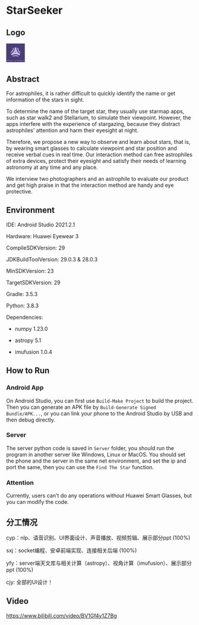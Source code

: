 # StarSeeker

## Logo

<img src="app\src\main\res\mipmap-xxhdpi\logo.png" alt="logo" style="zoom: 5%;" />

## Abstract

For astrophiles, it is rather difficult to quickly identify the name or get information of the stars in sight.

To determine the name of the target star, they usually use starmap apps, such as star walk2 and Stellarium, to simulate their viewpoint. However, the apps interfere with the experience of stargazing, because they distract astrophiles' attention and harm their eyesight at night. 

Therefore, we propose a new way to observe and learn about stars, that is, by wearing smart glasses to calculate viewpoint and star position and receive verbal cues in real time. Our interaction method can free astrophiles of extra devices, protect their eyesight and satisfy their needs of learning astronomy at any time and any place. 

We interview two photographers and an astrophile to evaluate our product and get high praise in that the interaction method are handy and eye protective.

## Environment
IDE: Android Studio 2021.2.1

Hardware: Huawei Eyewear 3

CompileSDKVersion: 29

JDKBuildToolVersion: 29.0.3 & 28.0.3

MinSDKVersion: 23

TargetSDKVersion: 29

Gradle: 3.5.3

Python: 3.8.3

Dependencies: 

- numpy 1.23.0

- astropy 5.1

- imufusion 1.0.4

## How to Run

### Android App

On Android Studio, you can first use `Build-Make Project` to build the project. Then you can generate an APK file by `Build-Generate Signed Bundle/APK...`, or you can link your phone to the Android Studio by USB and then debug directly.

### Server

The server python code is saved in `Server` folder, you should run the program in another server like Windows, Linux or MacOS. You should set the phone and the server in the same net environment, and set the ip and port the same, then you can use the `Find The Star` function.

### Attention

Currently, users can't do any operations without Huawei Smart Glasses, but you can modify the code.

## 分工情况

cyp：nlp、语音识别、UI界面设计、声音播放、视频剪辑、展示部分ppt (100%)

sxj：socket编程、安卓前端实现、连接相关后端 (100%)

yfy：server端天文库与相关计算（astropy）、视角计算（imufusion）、展示部分ppt (100%)

cjy: 全部的UI设计！

## Video

https://www.bilibili.com/video/BV1Gf4y1Z7Bg
